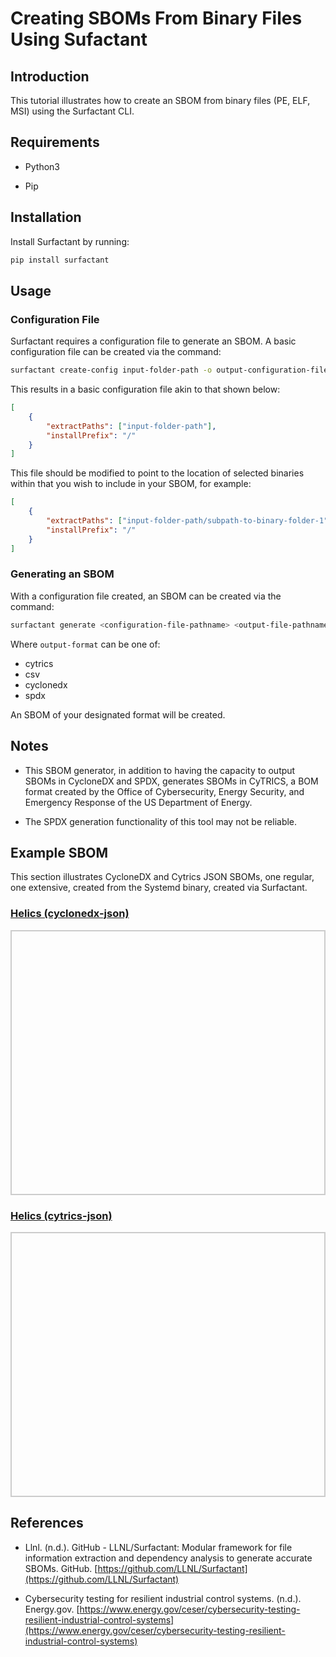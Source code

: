 # Creating SBOMs From Binary Files Using Sufactant

## Introduction

This tutorial illustrates how to create an SBOM from binary files (PE, ELF, MSI) using the Surfactant CLI.

## Requirements

* Python3

* Pip

## Installation

Install Surfactant by running:

```bash
pip install surfactant
```


## Usage

### Configuration File

Surfactant requires a configuration file to generate an SBOM. A basic configuration file can be created via the command:

```bash
surfactant create-config input-folder-path -o output-configuration-file-name.json
```

This results in a basic configuration file akin to that shown below:

```json
[
    {
        "extractPaths": ["input-folder-path"],
        "installPrefix": "/"
    }
]
```

This file should be modified to point to the location of selected binaries within that you wish to include in your SBOM, for example:

```json
[
    {
        "extractPaths": ["input-folder-path/subpath-to-binary-folder-1", "input-folder-path/subpath-to-binary-folder-2"],
        "installPrefix": "/"
    }
]
```



### Generating an SBOM

With a configuration file created, an SBOM can be created via the command:

```bash
surfactant generate <configuration-file-pathname> <output-file-pathname> --output_format <output-format>
```

Where ```output-format``` can be one of:

* cytrics
* csv
* cyclonedx
* spdx

An SBOM of your designated format will be created.

## Notes

* This SBOM generator, in addition to having the capacity to output SBOMs in CycloneDX and SPDX, generates SBOMs in CyTRICS, a BOM format created by the Office of Cybersecurity, Energy Security, and Emergency Response of the US Department of Energy.

* The SPDX generation functionality of this tool may not be reliable.

## Example SBOM

This section illustrates CycloneDX and Cytrics JSON SBOMs, one regular, one extensive, created from the Systemd binary, created via Surfactant.

<html lang="en">
<head>
    <meta charset="UTF-8">
    <meta name="viewport" content="width=device-width, initial-scale=1.0">
    <title>Pretty JSON Display</title>
    <style>
        #json-container {
            height: 400px; /* Set a fixed height */
            overflow-y: auto; /* Enable vertical scrolling */
            border: 2px solid #ccc; /* Optional: add a border for visibility */
            padding: 10px;
        }
        #xml-container {
            height: 400px; /* Set a fixed height */
            overflow-y: auto; /* Enable vertical scrolling */
            border: 2px solid #ccc; /* Optional: add a border for visibility */
            padding: 10px;
        }
        pre {
            margin: 0;
            white-space: pre-wrap;
            word-wrap: break-word;
        }
    </style>
</head>
<body>
    <h3>
        <a href="./Helics-3.5.2-linux_x86.cdx.json">Helics (cyclonedx-json)</a>
    </h3>
    <div id="json-container">
        <pre id="json-display1"></pre>
    </div>
    <h3>
        <a href="./Helics-3.5.2-linux_x86.cytrics.json">Helics (cytrics-json)</a>
    </h3>
    <div id="json-container">
        <pre id="json-display2"></pre>
    </div>
    <script>
        function display_json(url, elementid){
        fetch(url)
            .then(response => response.json())
            .then(data => {
                document.getElementById(elementid).textContent = JSON.stringify(data, null, 2);
            })
            .catch(error => console.error('Error fetching JSON:', error));
        }
        function display_xml(url, elementid){
        fetch(url)
            .then(response => response.text())
            .then(data => {
                document.getElementById(elementid).textContent = data;
            })
            .catch(error => console.error('Error fetching XML:', error));
        }
    display_json('Helics-3.5.2-linux_x86.cdx.json', 'json-display1');
    display_json('Helics-3.5.2-linux_x86.cytrics.json', 'json-display2');
    </script>
</body>
</html>

## References

* Llnl. (n.d.). GitHub - LLNL/Surfactant: Modular framework for file information extraction and dependency analysis to generate accurate SBOMs. GitHub. [https://github.com/LLNL/Surfactant](https://github.com/LLNL/Surfactant)

* Cybersecurity testing for resilient industrial control systems. (n.d.). Energy.gov. [https://www.energy.gov/ceser/cybersecurity-testing-resilient-industrial-control-systems](https://www.energy.gov/ceser/cybersecurity-testing-resilient-industrial-control-systems)
